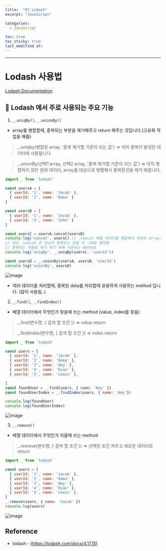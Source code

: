 ```yaml
---
title:  "07.Lodash"
excerpt: "JavaScript"

categories:
  - JavaScript

toc: true
toc_sticky: true
last_modified_at: 
---
```


---

#  Lodash 사용법

[Lodash Documentation](https://lodash.com/docs/4.17.15)



## 🔑 Lodash 에서 주로 사용되는 주요 기능

1. `_.uniqBy()`, `_.unionBy()`

- array를 병합할때, 중복되는 부분을 제거해주고 return 해주는 것입니다.(고유화 작업을 해줌)

> _.uniqby(병합된 array, '중복 제거할 기준이 되는 값')  => 이미 중복이 발생한 데이터에 사용됩니다.

> _.unionBy(선택1 array, 선택2 array, '중복 제거할 기준이 되는 값') => 아직 병합하지 않은 원래 데이터, array를 대상으로 병합해서 중복된것을 제거 해줍니다.



```js
import _ from 'lodash'

const usersA = [
  { userId: '1', name: 'Jacob' },
  { userId: '2', name: 'Emma' }
]

const usersB = [
  { userId: '1', name: 'Jacob' },
  { userId: '3', name: 'John' }
]

const usersC = usersA.concat(usersB)
console.log('concat', usersC) // .concat 배열 데이터를 병합해서 새로운 array로 return
// 대신 .concat 은 단순히 중복되는 값들 이 그대로 출력됨 
// 중복되는 부분을 제거 하기 위해 사용되는 method
console.log('uniqBy', _.uniqBy(usersC, 'userId'))

const usersD = _.unionBy(usersA, usersB, 'userId')
console.log('unionBy', usersD)
```


![image](https://user-images.githubusercontent.com/28912774/116230444-9d3cbf80-a792-11eb-8bc5-c8e8b697a2bf.png)



- 여러 데이터를 처리할때, 중복된 data를 처리할때 유용하게 사용하는 method 입니다. (많이 사용됨..)



2. `_.find()`, `_.findIndex()`  

- 배열 데이터에서 무엇인가 찾을때 쓰는 method (value, index를 찾음)

> _.find(변수명, { 검색 할 조건 }) => value return


> _.findIndex(변수명, { 검색 할 조건 }) => index return

```js
import _ from 'lodash'

const users = [
  { userId: '1', name: 'Jacob' },
  { userId: '2', name: 'Emma' },
  { userId: '3', name: 'Amy' },
  { userId: '4', name: 'Evan' },
  { userId: '5', name: 'Lewis' },

]
const foundUser = _.find(users, { name: 'Amy' })
const foundUserIndex = _.findIndex(users, { name: 'Amy'})

console.log(foundUser) 
console.log(foundUserIndex)
```
![image](https://user-images.githubusercontent.com/28912774/116235913-5f8f6500-a799-11eb-8a28-efb167dd0d1a.png)


3. `_.remove()`

- 배열 데이터에서 무엇인가 지울때 쓰는 method 

> _.remove(변수명, { 검색 할 조건 }) => 선택된 조건 지우고 새로운 데이터로 return

```js
import _ from 'lodash'

const users = [
  { userId: '1', name: 'Jacob' },
  { userId: '2', name: 'Emma' },
  { userId: '3', name: 'Amy' },
  { userId: '4', name: 'Evan' },
  { userId: '5', name: 'Lewis' },
]
_.remove(users, { name: 'Jacob' })
console.log(users)
```

![image](https://user-images.githubusercontent.com/28912774/116236321-e04e6100-a799-11eb-9f54-e19d3ba2b21e.png)


## Reference 

 - lodash - [(https://lodash.com/docs/4.17.15)](https://lodash.com/docs/4.17.15)  